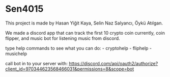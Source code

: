 # Sen4015
This project is made by Hasan Yiğit Kaya, Selin Naz Salyancı, Öykü Atılgan.

We made a discord app that can track the first 10 crypto coin currently, coin flipper, and music bot for listening music from discord.

type help commands to see what you can do:
    - cryptohelp
    - fliphelp
    - musichelp

call bot in to your server with:
https://discord.com/api/oauth2/authorize?client_id=970344623568466031&permissions=8&scope=bot
